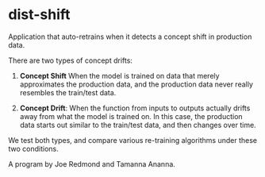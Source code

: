 # dist-shift
Application that auto-retrains when it detects a concept shift in production data.


There are two types of concept drifts:

1. **Concept Shift** When the model is trained on data that merely approximates the production data, and the production data never really resembles the train/test data.

2. **Concept Drift**: When the function from inputs to outputs actually drifts away from what the model is trained on. In this case, the production data starts out similar to the train/test data, and then changes over time.


We test both types, and compare various re-training algorithms under these two conditions.


A program by Joe Redmond and Tamanna Ananna.
